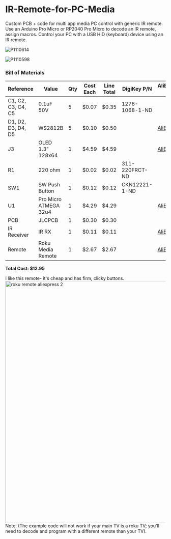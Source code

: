 # IR-Remote-for-PC-Media
Custom PCB + code for multi app media PC control with generic IR remote. Use an Arduino Pro Micro or RP2040 Pro Micro to decode an IR remote, assign macros. 
Control your PC with a USB HID (keyboard) device using an IR remote.

![P1110614](https://github.com/user-attachments/assets/a394f5b0-f464-4afe-bd9c-43775ce63493)

![P1110598](https://github.com/user-attachments/assets/977a2281-069d-4ccd-84ab-e45d4f6305c5)


### Bill of Materials

| Reference         | Value                | Qty | Cost Each | Line Total | DigiKey P/N         | AliExpress Link                                                                 |
|------------------|----------------------|-----|------------|-------------|----------------------|----------------------------------------------------------------------------------|
| C1, C2, C3, C4, C5| 0.1uF 50V            | 5   | $0.07      | $0.35       | 1276-1068-1-ND        |                                                                                  |
| D1, D2, D3, D4, D5| WS2812B              | 5   | $0.10      | $0.50       |                      | [AliExpress](https://www.aliexpress.us/item/3256802466699315.html)             |
| J3               | OLED 1.3" 128x64     | 1   | $4.59      | $4.59       |                      | [AliExpress](https://www.aliexpress.us/item/3256806824217573.html)             |
| R1               | 220 ohm              | 1   | $0.02      | $0.02       | 311-220FRCT-ND        |                                                                                  |
| SW1              | SW Push Button       | 1   | $0.12      | $0.12       | CKN12221-1-ND         |                                                                                  |
| U1               | Pro Micro ATMEGA 32u4| 1   | $4.29      | $4.29       |                      | [AliExpress](https://www.aliexpress.us/item/3256807158682738.html)             |
| PCB              | JLCPCB               | 1   | $0.30      | $0.30       |                      |                                                                                  |
| IR Receiver      | IR RX                | 1   | $0.11      | $0.11       |                      | [AliExpress](https://www.aliexpress.us/item/3256804608870666.html)             |
| Remote           | Roku Media Remote    | 1   | $2.67      | $2.67       |                      | [AliExpress](https://www.aliexpress.us/item/3256807266003591.html)             |

**Total Cost: $12.95**

I like this remote- it's cheap and has firm, clicky buttons. 
<img width="1256" height="761" alt="roku remote aliexpress 2" src="https://github.com/user-attachments/assets/1b206e3d-dd41-48a7-b378-617f651b4be6" />
Note: (The example code will not work if your main TV is a roku TV; you'll need to decode and program with a different remote than your TV). 
